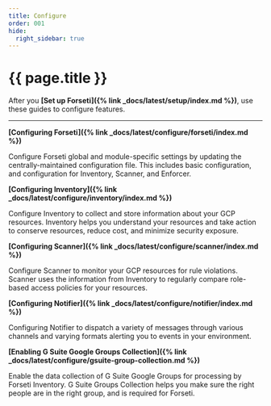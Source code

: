 ```yaml
---
title: Configure
order: 001
hide:
  right_sidebar: true
---
```


# {{ page.title }}

After you **[Set up Forseti]({% link _docs/latest/setup/index.md %})**,
use these guides to configure features.

---

**[Configuring Forseti]({% link _docs/latest/configure/forseti/index.md %})**

Configure Forseti global and module-specific settings by updating the centrally-maintained
configuration file. This includes basic configuration, and configuration for Inventory, Scanner,
and Enforcer.

**[Configuring Inventory]({% link _docs/latest/configure/inventory/index.md %})**

Configure Inventory to collect and store information about your GCP resources. Inventory helps you
understand your resources and take action to conserve resources, reduce cost, and minimize security
exposure.

**[Configuring Scanner]({% link _docs/latest/configure/scanner/index.md %})**

Configure Scanner to monitor your GCP resources for rule violations. Scanner uses the information
from Inventory to regularly compare role-based access policies for your resources.

**[Configuring Notifier]({% link _docs/latest/configure/notifier/index.md %})**

Configuring Notifier to dispatch a variety of messages through various channels and varying formats 
alerting you to events in your environment.

**[Enabling G Suite Google Groups Collection]({% link _docs/latest/configure/gsuite-group-collection.md %})**

Enable the data collection of G Suite Google Groups for processing by Forseti Inventory. G Suite
Groups Collection helps you make sure the right people are in the right group, and is required for
Forseti.
